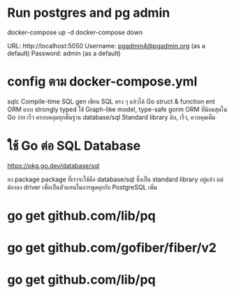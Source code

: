 # Run postgres and pg admin
docker-compose up -d
docker-compose down

URL: http://localhost:5050
Username: pgadmin4@pgadmin.org (as a default)
Password: admin (as a default)

# config  ตาม  docker-compose.yml


sqlc	Compile-time SQL gen	เขียน SQL ตรง ๆ แล้วได้ Go struct & function
ent	ORM แบบ strongly typed	ใช้ Graph-like model, type-safe
gorm	ORM ที่นิยมสุดใน Go	ง่าย เร็ว ครอบคลุมทุกพื้นฐาน
database/sql	Standard library	ดิบ, เร็ว, ควบคุมเต็ม

# ใช้ Go ต่อ SQL Database

https://pkg.go.dev/database/sql

ลง package
package ที่เราจะใช้คือ database/sql ซึ่งเป็น standard library อยู่แล้ว
แต่ต้องลง driver เพื่อเป็นตัวแทนในการพูดคุยกับ PostgreSQL เพิ่ม
# go get github.com/lib/pq

# go get github.com/gofiber/fiber/v2
# go get github.com/lib/pq
